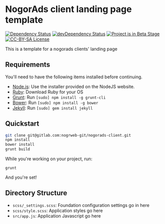 # NogorAds client landing page template
[![Dependency Status](https://david-dm.org/fa7ad/NogorAds.svg?style=flat-square)](https://david-dm.org/fa7ad/NogorAds)
[![devDependency Status](https://david-dm.org/fa7ad/NogorAds/dev-status.svg?style=flat-square)](https://david-dm.org/fa7ad/NogorAds#info=devDependencies)
[![Project is in Beta Stage](https://img.shields.io/badge/stage-beta-orange.svg?style=flat-square)](#)
[![CC-BY-SA License](https://img.shields.io/badge/License-CC--BY--SA-brightgreen.svg?style=flat-square)](#)


This is a template for a nogorads clients' landing page

## Requirements

You'll need to have the following items installed before continuing.

  * [Node.js](http://nodejs.org): Use the installer provided on the NodeJS website.
  * [Ruby](http://ruby-lang.com): Download Ruby for your OS
  * [Grunt](http://gruntjs.com/): Run `[sudo] npm install -g grunt-cli`
  * [Bower](http://bower.io): Run `[sudo] npm install -g bower`
  * [Jekyll](http://jekyllrb.com/): Run `[sudo] gem install jekyll`

## Quickstart

```bash
git clone git@gitlab.com:nogrweb-git/nogorads-client.git
npm install
bower install
grunt build
```

While you're working on your project, run:

`grunt`

And you're set!

## Directory Structure

  * `scss/_settings.scss`: Foundation configuration settings go in here
  * `scss/style.scss`: Application styles go here
  * `src/app.js`: Application Javascript go here
